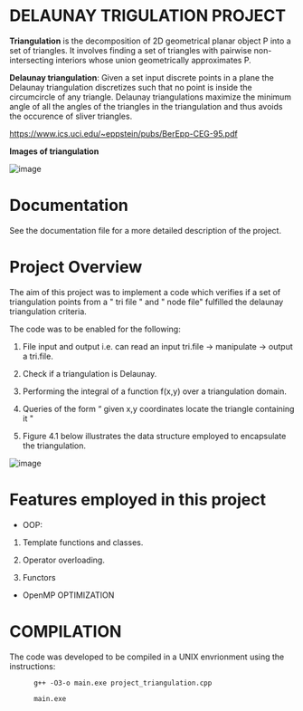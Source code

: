 
# DELAUNAY TRIGULATION PROJECT 

**Triangulation** is the decomposition of 2D geometrical planar object P into a set of triangles. It involves finding a set of triangles with pairwise non-intersecting interiors whose union geometrically approximates P.

**Delaunay triangulation**: Given a set input discrete points in a plane the Delaunay triangulation discretizes such that no point is inside the circumcircle of any triangle. Delaunay triangulations maximize the minimum angle of all the angles of the triangles in the triangulation and thus avoids the occurence of sliver triangles.

https://www.ics.uci.edu/~eppstein/pubs/BerEpp-CEG-95.pdf

**Images of triangulation**

![image](https://user-images.githubusercontent.com/60849864/82563624-4cc6e600-9b6f-11ea-8601-298b7188bbf3.png)

# Documentation

See the documentation file for a more detailed description of the project.

# Project Overview

The aim of this project was to implement a code which verifies if a set of triangulation points from a " tri file " and " node file" fulfilled the delaunay triangulation criteria. 

The code was to be enabled for the following:
 
 1. File input and output i.e. can read an input tri.file -> manipulate -> output a tri.file.

 2. Check if a triangulation is Delaunay.
 
 3.	Performing the integral of a function  f(x,y) over a triangulation domain.
 
 4.	Queries of the form “ given x,y coordinates locate the triangle containing it "
 
 5.	Figure 4.1 below illustrates the data structure employed to encapsulate the triangulation. 
 
 ![image](https://user-images.githubusercontent.com/60849864/82563539-2c972700-9b6f-11ea-83b7-c0e5cb84e0c2.png)
 
 
 # Features employed in this project
 
 * OOP:
 
 1. Template functions and classes.
 
 2. Operator overloading.
 
 3. Functors
 
* OpenMP OPTIMIZATION

 # COMPILATION
 
 The code was developed to be compiled in a UNIX envrionment using the instructions:
 
          g++ -O3-o main.exe project_triangulation.cpp

          main.exe
 
